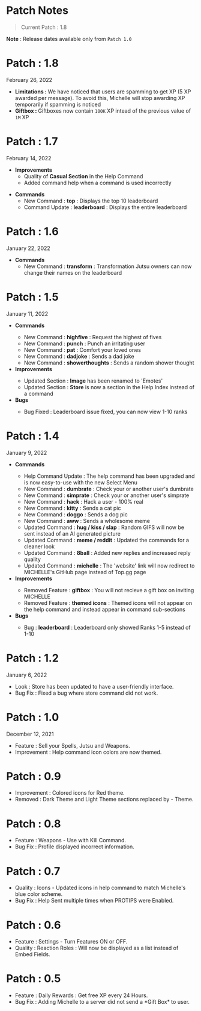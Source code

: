# Patch Notes

> Current Patch : 1.8

**Note** : Release dates available only from `Patch 1.0`

# Patch : 1.8
February 26, 2022

<ul>
  <li><b>Limitations : </b>We have noticed that users are spamming to get XP (5 XP awarded per message). To avoid this, Michelle will stop awarding XP temporarily if spamming is noticed</li>
  <li><b>Giftbox : </b>Giftboxes now contain <code>100K</code> XP intead of the previous value of <code>1M</code> XP
</ul>
  

# Patch : 1.7
February 14, 2022

<ul>
  <li><b>Improvements</b>
    <ul>
      <li>Quality of <strong>Casual Section</strong> in the Help Command</li>
      <li>Added command help when a command is used incorrectly</li>
    </ul>
  </li>
</ul>
<ul>
  <li><b>Commands</b>
    <ul>
      <li>New Command : <strong>top</strong> : Displays the top 10 leaderboard</li>
      <li>Command Update : <strong>leaderboard</strong> : Displays the entire leaderboard</li>
    </ul>
  </li>
</ul>

# Patch : 1.6
January 22, 2022

<ul>
  <li><b>Commands</b>
    <ul>
      <li>New Command : <strong>transform</strong> : Transformation Jutsu owners can now change their names on the leaderboard</li>
    </ul>
  </li>
</ul>

# Patch : 1.5
January 11, 2022

<ul>
  <li><b>Commands</b></li>
  <ul>
    <li>New Command : <strong>highfive</strong> : Request the highest of fives</li>
    <li>New Command : <strong>punch</strong> : Punch an irritating user</li>
    <li>New Command : <strong>pat</strong> : Comfort your loved ones</li>
    <li>New Command : <strong>dadjoke</strong> : Sends a dad joke</li>
    <li>New Command : <strong>showerthoughts</strong> : Sends a random shower thought</li>
  </ul>
  <li><b>Improvements</b></li>
  <ul>
    <li>Updated Section : <strong>Image</strong> has been renamed to 'Emotes'
    <li>Updated Section : <strong>Store</strong> is now a section in the Help Index instead of a command
  </ul>
  <li><b>Bugs</b></li>
  <ul>
    <li>Bug Fixed : Leaderboard issue fixed, you can now view 1-10 ranks</li>
  </ul>
</ul>

# Patch : 1.4
January 9, 2022

<ul>
  <li><b>Commands</b></li>
  <ul>
  <li>Help Command Update : The help command has been upgraded and is now easy-to-use with the new Select Menu</li>
  <li>New Command : <strong>dumbrate</strong> : Check your or another user's dumbrate</li>
  <li>New Command : <strong>simprate</strong> : Check your or another user's simprate</li>
  <li>New Command : <strong>hack</strong> : Hack a user - 100% real</li>
  <li>New Command : <strong>kitty</strong> : Sends a cat pic</li>
  <li>New Command : <strong>doggo</strong> : Sends a dog pic</li>
  <li>New Command : <strong>aww</strong> : Sends a wholesome meme</li>
  <li>Updated Command : <strong>hug / kiss / slap</strong> : Random GIFS will now be sent instead of an AI generated picture</li>
  <li>Updated Command : <strong>meme / reddit</strong> : Updated the commands for a cleaner look</li>
  <li>Updated Command : <strong>8ball</strong> : Added new replies and increased reply quality</li>
  <li>Updated Command : <strong>michelle</strong> : The 'website' link will now redirect to MICHELLE's GitHub page instead of Top.gg page</li>
  </ul>
  <li><b>Improvements</b></li>
  <ul>
  <li>Removed Feature : <strong>giftbox</strong> : You will not recieve a gift box on inviting MICHELLE</li>
  <li>Removed Feature : <strong>themed icons</strong> : Themed icons will not appear on the help command and instead appear in command sub-sections</li>
  </ul>
  <li><b>Bugs</b></li>
  <ul>
  <li>Bug : <strong>leaderboard</strong> : Leaderboard only showed Ranks 1-5 instead of 1-10</li>
  </ul>
</ul>

# Patch : 1.2
January 6, 2022

<ul>
  <li>Look : Store has been updated to have a user-friendly interface.</li>
  <li>Bug Fix : Fixed a bug where store command did not work.</li>
</ul>

# Patch : 1.0
December 12, 2021
 
<ul>
  <li>Feature : Sell your Spells, Jutsu and Weapons.</li>
  <li>Improvement : Help command icon colors are now themed.</li>
</ul>

# Patch : 0.9

<ul>
  <li>Improvement : Colored icons for Red theme.</li>
  <li>Removed : Dark Theme and Light Theme sections replaced by - Theme.</li>
</ul>

# Patch : 0.8

<ul>
  <li>Feature : Weapons - Use with Kill Command.</li>
  <li>Bug Fix : Profile displayed incorrect information.</li>
</ul>

# Patch : 0.7

<ul>
  <li>Quality : Icons - Updated icons in help command to match Michelle's blue color scheme.</li>
  <li>Bug Fix : Help Sent multiple times when PROTIPS were Enabled.</li>
</ul>

# Patch : 0.6

<ul>
  <li>Feature : Settings - Turn Features ON or OFF.</li>
  <li>Quality : Reaction Roles : Will now be displayed as a list instead of Embed Fields.</li>
</ul>

# Patch : 0.5

<ul>
  <li>Feature : Daily Rewards : Get free XP every 24 Hours.</li>
  <li>Bug Fix : Adding Michelle to a server did not send a *Gift Box* to user.</li>
</ul>
